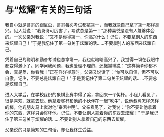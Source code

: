# 与“炫耀”有关的三句话

我自小就是哥哥的跟屁虫，哥哥每次考试都拿第一，而我就像自己拿了第一那样高兴。见人就说：“我哥哥可厉害了，考试总是第一！”那种喜悦是没有人能够体会的。一次父亲对我说：“又不是你得第一，你高兴什么！记住，不要拿别人的东西来炫耀自己！”于是我记住了第一句关于炫耀的话……不要拿别人的东西来炫耀自己。 

凭着自己的聪明和勤奋考试也总拿第一，我也就暗暗高兴了。我觉得一切在我眼中都变得渺小了。同学问我问题，我也爱理不理的，还撇撇嘴说：“这样简单你都不会，真是苯，你看我！”正在洋洋得意时，父亲又说话了：“你可以自信，但不可以自傲，记住，不要总是炫耀自己！” 于是我记住了第二句关于炫耀的话……不要总是炫耀自己。 

进入大学后，在学校组织的象棋比赛中得了奖，拿回来一个奖杯。小侄儿看见了，很是喜欢，就拿去玩。他拿着奖杯和他的小伙伴在一起“吹牛”，说他叔叔怎样怎样的棒，他的朋友马上就对他“奉若神明”。父亲看见了，对我说：“你不要让他拿着你的东西，这样只会惯坏他。记住，不要让别人拿着你的东西去炫耀！” 于是我记住了第三句关于炫耀的话……不要让别人拿着自己的东西去炫耀。 

父亲说的只是简短的三句话，却让我终生受益。
 